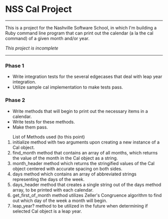 <h1>NSS Cal Project</h1>
<hr>
<p>This is a project for the Nashville Software School, in which I'm building a Ruby command line program that can print out the calendar (a la the cal command) of a given month and/or year.</p>
<em><p>This project is incomplete</p></em>
<hr>
<h3>Phase 1</h3>
<ul>
  <li>Write integration tests for the several edgecases that deal with leap year integration.</li>
  <li>Utilize sample cal implementation to make tests pass.</li>
</ul>
<h3>Phase 2</h3>
<ul>
  <li>Write methods that will begin to print out the necessary items in a calendar.</li>
  <li>Write tests for these methods.</li>
  <li>Make them pass.</li>
</ul>
<ol>List of Methods used (to this point)
  <li>initialize method with two arguments upon creating a new instance of a Cal object.</li>
  <li>find_month method that contains an array of all months, which returns the value of the month in the Cal object as a string.</li>
  <li>month_header method which returns the stringified values of the Cal object centered with accurate spacing on both sides.</li>
  <li>days method which contains an array of abbreviated strings representing the days of the week.</li>
  <li>days_header method that creates a single string out of the days method array, to be printed with each calendar.</li>
  <li>get_first_of_month method utilizes Zeller's Congruence algorithm to find out which day of the week a month will begin.</li>
  <li>leap_year? method to be utilized in the future when determining if selected Cal object is a leap year.</li>
</ol>
